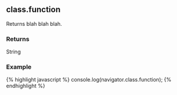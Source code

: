 class.function
-----------
Returns blah blah blah.

### Returns ###
String

### Example ###
{% highlight javascript %}
    console.log(navigator.class.function);
{% endhighlight %}